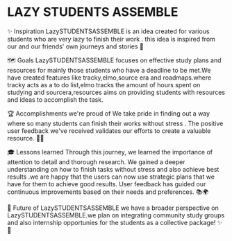 
# LAZY STUDENTS ASSEMBLE

✨ Inspiration
LazySTUDENTSASSEMBLE is an idea created for various students who are very lazy to finish their work . this idea is inspired from our and our friends' own journeys and stories 
🌟

🗺️ Goals
LazySTUDENTSASSEMBLE focuses on effective study plans and resources for mainly those students who have a deadline to be met.We have created features like tracky,elmo,source era and roadmaps.where tracky acts as a to do list,elmo tracks the amount of hours spent on studying and sourcera,resources aims on providing students with resources and ideas to accomplish the task.

🏆 Accomplishments we're proud of
We take pride in finding out a way where so many students can finish their works without stress . The positive user feedback we've received validates our efforts to create a valuable resource. 🙌🌟

🎓 Lessons learned
Through this journey, we learned the importance of attention to detail and thorough research. We gained a deeper understanding on how to finish tasks without stress and also achieve best results .we are happy that the users can now use strategic plans that we have for them to achieve good results. User feedback has guided our continuous improvements based on their needs and preferences. 📚🌍

🚀 Future of LazySTUDENTSASSEMBLE
we have a broader perspective on LazySTUDENTSASSEMBLE.we plan on integrating community study groups and also internship opportunies for the students as a collective package! ✨🌟
